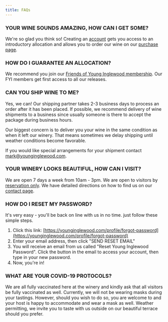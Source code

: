 ```yaml
---
title: FAQs
---
```

### YOUR WINE SOUNDS AMAZING, HOW CAN I GET SOME?

We're so glad you think so! Creating an [](https://younginglewood.com/profile/create-account)[account](https://younginglewood.com/profile/create-account) gets you access to an introductory allocation and allows you to order our wine on our [purchase page](https://younginglewood.com/collection/all).                

### HOW DO I GUARANTEE AN ALLOCATION?

We recommend you join our [Friends of Young Inglewood membership](https://younginglewood.vercel.app/membership). Our FYI members get first access to all our releases.

### CAN YOU SHIP WINE TO ME?

Yes, we can! Our shipping partner takes 2-3 business days to process an order after it has been placed. If possible, we recommend delivery of wine shipments to a business since usually someone is there to accept the package during business hours.

Our biggest concern is to deliver you your wine in the same condition as when it left our winery. That means sometimes we delay shipping until weather conditions become favorable.

If you would like special arrangements for your shipment contact [mark@younginglewood.com](mailto:mark@younginglewood.com).

### YOUR WINERY LOOKS BEAUTIFUL, HOW CAN I VISIT?

We are open 7 days a week from 10am - 3pm.
We are open to visitors by [reservation only](https://www.exploretock.com/younginglewood).
We have detailed directions on how to find us on our [contact page](https://younginglewood.com/contact).

### HOW DO I RESET MY PASSWORD?

It's very easy - you'll be back on line with us in no time. just follow these simple steps.
1. Click this link: [https://younginglewood.com/profile/forgot-password](https://younginglewood.com/profile/forgot-password)
2. Enter your email address, then click "SEND RESET EMAIL"
3. You will receive an email from us called "Reset Young Inglewood Password". Click the button in the email to access your account, then type in your new password.
4. Now, you're in! 

### WHAT ARE YOUR COVID-19 PROTOCOLS?

We are all fully vaccinated here at the winery and kindly ask that all visitors be fully vaccinated as well. Currently, we will not be wearing masks during your tastings. However, should you wish to do so, you are welcome to and your host is happy to accommodate and wear a mask as well. Weather permitting, we invite you to taste with us outside on our beautiful terrace should you prefer.